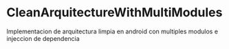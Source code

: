 # CleanArquitectureWithMultiModules
Implementacion de arquitectura limpia en android con multiples modulos e injeccion de dependencia
